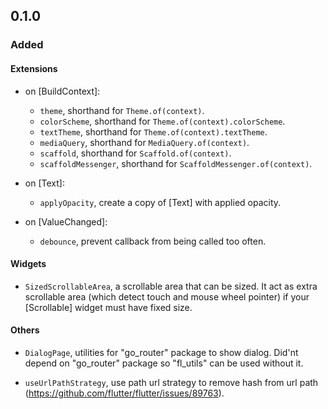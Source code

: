 ## 0.1.0

### Added

#### Extensions

- on [BuildContext]:

  - `theme`, shorthand for `Theme.of(context)`.
  - `colorScheme`, shorthand for `Theme.of(context).colorScheme`.
  - `textTheme`, shorthand for `Theme.of(context).textTheme`.
  - `mediaQuery`, shorthand for `MediaQuery.of(context)`.
  - `scaffold`, shorthand for `Scaffold.of(context)`.
  - `scaffoldMessenger`, shorthand for `ScaffoldMessenger.of(context)`.

- on [Text]:

  - `applyOpacity`, create a copy of [Text] with applied opacity.

- on [ValueChanged]:
  - `debounce`, prevent callback from being called too often.

#### Widgets

- `SizedScrollableArea`, a scrollable area that can be sized. It act as extra
  scrollable area (which detect touch and mouse wheel pointer) if your
  [Scrollable] widget must have fixed size.

#### Others

- `DialogPage`, utilities for "go_router" package to show dialog. Did'nt depend
  on "go_router" package so "fl_utils" can be used without it.

- `useUrlPathStrategy`, use path url strategy to remove hash from url path
  (https://github.com/flutter/flutter/issues/89763).
